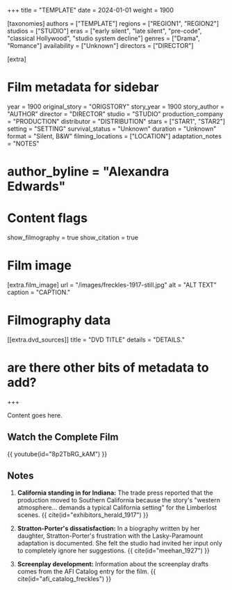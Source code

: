 +++
title = "TEMPLATE"
date = 2024-01-01
weight = 1900

[taxonomies]
authors = ["TEMPLATE"]
regions = ["REGION1", "REGION2"]
studios = ["STUDIO"]
eras = ["early silent", "late silent", "pre-code", "classical Hollywood", "studio system decline"]
genres = ["Drama", "Romance"]
availability = ["Unknown"]
directors = ["DIRECTOR"]

[extra]
# Film metadata for sidebar
year = 1900
original_story = "ORIGSTORY"
story_year = 1900
story_author = "AUTHOR"
director = "DIRECTOR"
studio = "STUDIO"
production_company = "PRODUCTION"
distributor = "DISTRIBUTION"
stars = ["STAR1", "STAR2"]
setting = "SETTING"
survival_status = "Unknown"
duration = "Unknown"
format = "Silent, B&W"
filming_locations = ["LOCATION"]
adaptation_notes = "NOTES"
# author_byline = "Alexandra Edwards"

# Content flags
show_filmography = true
show_citation = true

# Film image
[extra.film_image]
url = "/images/freckles-1917-still.jpg"
alt = "ALT TEXT"
caption = "CAPTION."

# Filmography data
[[extra.dvd_sources]]
title = "DVD TITLE"
details = "DETAILS."

# are there other bits of metadata to add?
+++

Content goes here.

## Watch the Complete Film

{{ youtube(id="8p2TbRG_kAM") }}

## Notes

1. **California standing in for Indiana:** The trade press reported that the production moved to Southern California because the story's "western atmosphere... demands a typical California setting" for the Limberlost scenes. {{ cite(id="exhibitors_herald_1917") }} 

2. **Stratton-Porter's dissatisfaction:** In a biography written by her daughter, Stratton-Porter's frustration with the Lasky-Paramount adaptation is documented. She felt the studio had invited her input only to completely ignore her suggestions. {{ cite(id="meehan_1927") }} 

3. **Screenplay development:** Information about the screenplay drafts comes from the AFI Catalog entry for the film. {{ cite(id="afi_catalog_freckles") }} 
